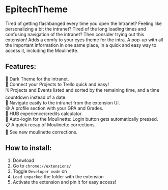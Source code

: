# EpitechTheme

Tired of getting flashbanged every time you open the Intranet? Feeling like personalizing a bit the intranet? Tired of the long loading times and confusing navigation of the intranet? Then consider trying out this extension!
Adds a comfy to your eyes theme for the intra. A pop-up with all the important information in one same place, in a quick and easy way to access it, including the Moulinette.

<h2>Features:</h2>

🌙 Dark Theme for the intranet.<br>
📝 Connect your Projects to Trello quick and easy!<br>
🗓️ Projects and Events listed and sorted by the remaining time, and a time countdown instead of a date.<br>
🔗 Navigate easily to the intranet from the extension UI.<br>
😅 A profile section with your GPA and Grades.<br>
💼 HUB experience/credits calculator.<br>
🚀 Auto-login for the Moulinette: Login button gets automatically pressed.<br>
📋 A quick recap of Moulinette corrections.<br>
🔔 See new moulinette corrections.<br>

<h2>How to install:</h2>

1. Donwload
2. Go to `chrome://extensions/`
3. Toggle `Developer mode` on
4. `Load unpacked` the folder with the extension
5. Activate the extension and pin it for easy access!
